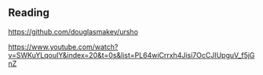 ## Reading

https://github.com/douglasmakey/ursho

https://www.youtube.com/watch?v=SWKuYLqouIY&index=20&t=0s&list=PL64wiCrrxh4Jisi7OcCJIUpguV_f5jGnZ